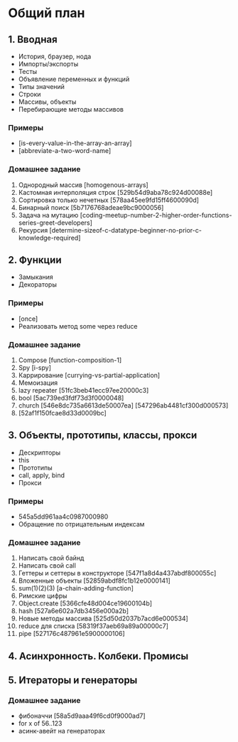 # Общий план

## 1. Вводная

- История, браузер, нода
- Импорты/экспорты
- Тесты
- Объявление переменных и функций
- Типы значений
- Строки
- Массивы, объекты
- Перебирающие методы массивов

### Примеры
- [is-every-value-in-the-array-an-array]
- [abbreviate-a-two-word-name]

### Домашнее задание
1. Однородный массив [homogenous-arrays]
1. Кастомная интерполяция строк [529b54d9aba78c924d00088e]
1. Сортировка только нечетных [578aa45ee9fd15ff4600090d]
1. Бинарный поиск [5b7176768adeae9bc9000056]
1. Задача на мутацию [coding-meetup-number-2-higher-order-functions-series-greet-developers]
1. Рекурсия [determine-sizeof-c-datatype-beginner-no-prior-c-knowledge-required]


## 2. Функции

- Замыкания
- Декораторы

### Примеры
- [once]
- Реализовать метод some через reduce

### Домашнее задание
1. Compose [function-composition-1]
1. Spy [i-spy]
1. Каррирование [currying-vs-partial-application]
1. Мемоизация
1. lazy repeater [51fc3beb41ecc97ee20000c3]
1. bool [5ac739ed3fdf73d3f0000048]
1. church [546e8dc735a6613de50007ea] [547296ab4481cf300d000573]
1. [52af1f150fcae8d33d0009bc]

## 3. Объекты, прототипы, классы, прокси

- Дескрипторы
- this
- Прототипы
- call, apply, bind
- Прокси

### Примеры
- 545a5dd961aa4c0987000980
- Обращение по отрицательным индексам

### Домашнее задание
1. Написать свой байнд
1. Написать свой call
1. Геттеры и сеттеры в конструкторе [547f1a8d4a437abdf800055c]
1. Вложенные объекты [52859abdf8fc1b12e0000141]
1. sum(1)(2)(3) [a-chain-adding-function]
1. Римские цифры
1. Object.create [5366cfe48d004ce19600104b]
1. hash [527a6e602a7db3456e000a2b]
1. Новые методы массива [525d50d2037b7acd6e000534]
1. reduce для списка [58319f37aeb69a89a00000c7]
1. pipe [527176c487961e5900000106]


## 4. Асинхронность. Колбеки. Промисы

## 5. Итераторы и генераторы

### Домашнее задание
- фибоначчи [58a5d9aaa49f6cd0f9000ad7]
- for x of 56..123
- асинк-авейт на генераторах